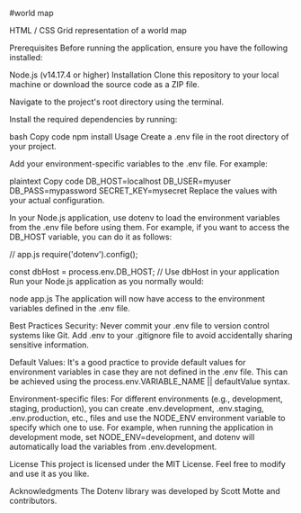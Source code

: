 #world map

HTML / CSS Grid representation of a world map

Prerequisites
Before running the application, ensure you have the following installed:

Node.js (v14.17.4 or higher)
Installation
Clone this repository to your local machine or download the source code as a ZIP file.

Navigate to the project's root directory using the terminal.

Install the required dependencies by running:

bash
Copy code
npm install
Usage
Create a .env file in the root directory of your project.

Add your environment-specific variables to the .env file. For example:

plaintext
Copy code
DB_HOST=localhost
DB_USER=myuser
DB_PASS=mypassword
SECRET_KEY=mysecret
Replace the values with your actual configuration.

In your Node.js application, use dotenv to load the environment variables from the .env file before using them. For example, if you want to access the DB_HOST variable, you can do it as follows:

// app.js
require('dotenv').config();

const dbHost = process.env.DB_HOST;
// Use dbHost in your application
Run your Node.js application as you normally would:

node app.js
The application will now have access to the environment variables defined in the .env file.

Best Practices
Security: Never commit your .env file to version control systems like Git. Add .env to your .gitignore file to avoid accidentally sharing sensitive information.

Default Values: It's a good practice to provide default values for environment variables in case they are not defined in the .env file. This can be achieved using the process.env.VARIABLE_NAME || defaultValue syntax.

Environment-specific files: For different environments (e.g., development, staging, production), you can create .env.development, .env.staging, .env.production, etc., files and use the NODE_ENV environment variable to specify which one to use. For example, when running the application in development mode, set NODE_ENV=development, and dotenv will automatically load the variables from .env.development.

License
This project is licensed under the MIT License. Feel free to modify and use it as you like.

Acknowledgments
The Dotenv library was developed by Scott Motte and contributors.

